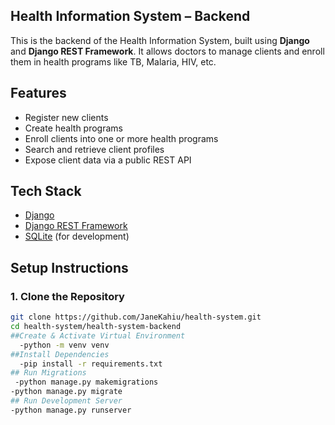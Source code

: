 ##  Health Information System – Backend

This is the backend of the Health Information System, built using **Django** and **Django REST Framework**. It allows doctors to manage clients and enroll them in health programs like TB, Malaria, HIV, etc.

##  Features

-  Register new clients
- Create health programs
-  Enroll clients into one or more health programs
-  Search and retrieve client profiles
-  Expose client data via a public REST API

##  Tech Stack

- [Django](https://www.djangoproject.com/)
- [Django REST Framework](https://www.django-rest-framework.org/)
- [SQLite](https://www.sqlite.org/index.html) (for development)

## Setup Instructions

### 1. Clone the Repository

```bash
git clone https://github.com/JaneKahiu/health-system.git
cd health-system/health-system-backend
##Create & Activate Virtual Environment
  -python -m venv venv
##Install Dependencies
  -pip install -r requirements.txt
## Run Migrations
 -python manage.py makemigrations
-python manage.py migrate
## Run Development Server
-python manage.py runserver






